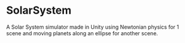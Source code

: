 # SolarSystem
A Solar System simulator made in Unity using Newtonian physics for 1 scene and moving planets along an ellipse for another scene. 
